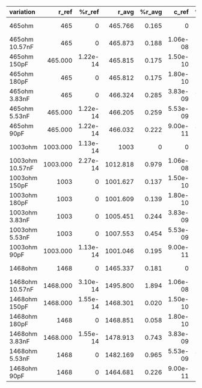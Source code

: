 | variation	| r_ref	| %r_ref	| r_avg	| %r_avg	| c_ref	| %c_ref	| c_avg	| %c_avg	|
| :-	| -:	| -:	| -:	| -:	| -:	| -:	| -:	| -:	|
| 465ohm	| 465	| 0	| 465.766	| 0.165	| 0	| inf	| 1.14e-10	| inf	|
| 465ohm 10.57nF	| 465	| 0	| 465.873	| 0.188	| 1.06e-08	| 0	| 2.07e-08	| 95.529	|
| 465ohm 150pF	| 465.000	| 1.22e-14	| 465.815	| 0.175	| 1.50e-10	| 0	| 2.88e-10	| 92.234	|
| 465ohm 180pF	| 465	| 0	| 465.812	| 0.175	| 1.80e-10	| 0	| 2.90e-10	| 61.365	|
| 465ohm 3.83nF	| 465	| 0	| 466.324	| 0.285	| 3.83e-09	| 2.16e-14	| 3.52e-09	| 8.089	|
| 465ohm 5.53nF	| 465.000	| 1.22e-14	| 466.205	| 0.259	| 5.53e-09	| 1.50e-14	| 5.24e-09	| 5.195	|
| 465ohm 90pF	| 465.000	| 1.22e-14	| 466.032	| 0.222	| 9.00e-11	| 2.87e-14	| 2.07e-10	| 129.674	|
| 1003ohm	| 1003.000	| 1.13e-14	| 1003	| 0	| 0	| inf	| 5.49e-29	| inf	|
| 1003ohm 10.57nF	| 1003.000	| 2.27e-14	| 1012.818	| 0.979	| 1.06e-08	| 0	| 1.02e-08	| 3.520	|
| 1003ohm 150pF	| 1003	| 0	| 1001.627	| 0.137	| 1.50e-10	| 0	| 1.76e-10	| 17.590	|
| 1003ohm 180pF	| 1003	| 0	| 1001.609	| 0.139	| 1.80e-10	| 0	| 1.78e-10	| 0.841	|
| 1003ohm 3.83nF	| 1003	| 0	| 1005.451	| 0.244	| 3.83e-09	| 0	| 3.41e-09	| 10.914	|
| 1003ohm 5.53nF	| 1003	| 0	| 1007.553	| 0.454	| 5.53e-09	| 1.50e-14	| 5.13e-09	| 7.147	|
| 1003ohm 90pF	| 1003.000	| 1.13e-14	| 1001.046	| 0.195	| 9.00e-11	| 0	| 9.49e-11	| 5.468	|
| 1468ohm	| 1468	| 0	| 1465.337	| 0.181	| 0	| inf	| 3.43e-11	| inf	|
| 1468ohm 10.57nF	| 1468.000	| 3.10e-14	| 1495.800	| 1.894	| 1.06e-08	| 1.57e-14	| 2.06e-08	| 94.814	|
| 1468ohm 150pF	| 1468.000	| 1.55e-14	| 1468.301	| 0.020	| 1.50e-10	| 0	| 1.35e-10	| 9.740	|
| 1468ohm 180pF	| 1468	| 0	| 1468.851	| 0.058	| 1.80e-10	| 0	| 1.38e-10	| 23.353	|
| 1468ohm 3.83nF	| 1468.000	| 1.55e-14	| 1478.913	| 0.743	| 3.83e-09	| 0	| 3.37e-09	| 11.890	|
| 1468ohm 5.53nF	| 1468	| 0	| 1482.169	| 0.965	| 5.53e-09	| 2.99e-14	| 5.11e-09	| 7.521	|
| 1468ohm 90pF	| 1468	| 0	| 1464.681	| 0.226	| 9.00e-11	| 0	| 6.34e-11	| 29.526	|
